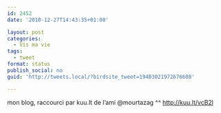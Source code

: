 ```yaml
---
id: 2452
date: '2010-12-27T14:43:35+01:00'

layout: post
categories:
  - Vis ma vie
tags:
  - tweet
format: status
publish_social: no
guid: 'http://tweets.local/?birdsite_tweet=19403021972676608'

---
```


mon blog, raccourci par kuu.lt de l’ami @mourtazag ^^ http://kuu.lt/vcB2l